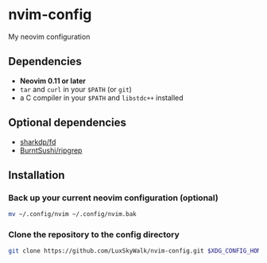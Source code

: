 # nvim-config
My neovim configuration

## Dependencies
- **Neovim 0.11 or later**
- ```tar``` and ```curl``` in your ```$PATH``` (or ```git```)
- a C compiler in your ```$PATH``` and ```libstdc++``` installed

## Optional dependencies
- [sharkdp/fd](https://github.com/sharkdp/fd)
- [BurntSushi/ripgrep](https://github.com/BurntSushi/ripgrep)

## Installation

### Back up your current neovim configuration (optional)
```bash
mv ~/.config/nvim ~/.config/nvim.bak
```

### Clone the repository to the config directory

```bash
git clone https://github.com/LuxSkyWalk/nvim-config.git $XDG_CONFIG_HOME/nvim
```

